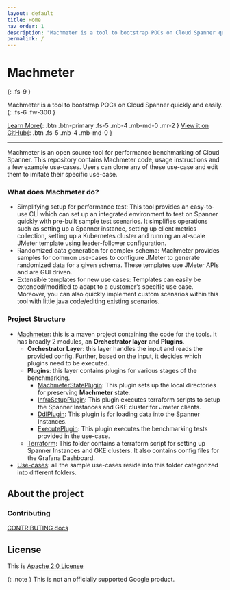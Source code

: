 ```yaml
---
layout: default
title: Home
nav_order: 1
description: "Machmeter is a tool to bootstrap POCs on Cloud Spanner quickly and easily."
permalink: /
---
```


# Machmeter
{: .fs-9 }

Machmeter is a tool to bootstrap POCs on Cloud Spanner quickly and easily.
{: .fs-6 .fw-300 }

[Learn More](#what-does-machmeter-do){: .btn .btn-primary .fs-5 .mb-4 .mb-md-0 .mr-2 }
[View it on GitHub][Machmeter repo]{: .btn .fs-5 .mb-4 .mb-md-0 }

---

Machmeter is an open source tool for performance benchmarking of Cloud Spanner. This repository contains Machmeter code, usage instructions and a few example use-cases. Users can clone any of these use-case and edit them to imitate their specific use-case.

### What does Machmeter do?
 - Simplifying setup for performance test: This tool provides an easy-to-use CLI which can set up an integrated environment to test on Spanner quickly with pre-built sample test scenarios. It simplifies operations such as setting up a Spanner instance, setting up client metrics collection, setting up a Kubernetes cluster and running an at-scale JMeter template using leader-follower configuration.
 - Randomized data generation for complex schema: Machmeter provides samples for common use-cases to configure JMeter to generate randomized data for a given schema. These templates use JMeter APIs and are GUI driven.
 - Extensible templates for new use cases: Templates can easily be extended/modified to adapt to a customer’s specific use case.  Moreover, you can also quickly implement custom scenarios within this tool with little java code/editing existing scenarios.

### Project Structure

- [Machmeter](./commons): this is a maven project containing the code for the tools.
It has broadly 2 modules, an __Orchestrator layer__ and __Plugins__. 
  - __Orchestrator Layer__: this layer handles the input and reads the provided 
  config. Further, based on the input, it decides which plugins need to be
  executed.
  - __Plugins__: this layer contains plugins for various stages of the benchmarking.
    - [MachmeterStatePlugin](./commons/src/main/java/com/google/cloud/machmeter/plugins/MachmeterStatePlugin.java):
    This plugin sets up the local directories for preserving __Machmeter__ state.
    - [InfraSetupPlugin](./commons/src/main/java/com/google/cloud/machmeter/plugins/InfraSetupPlugin.java):
    This plugin executes terraform scripts to setup the Spanner Instances
    and GKE cluster for Jmeter clients.
    - [DdlPlugin](./commons/src/main/java/com/google/cloud/machmeter/plugins/DdlPlugin.java):
    This plugin is for loading data into the Spanner Instances.
    - [ExecutePlugin](./commons/src/main/java/com/google/cloud/machmeter/plugins/ExecutePlugin.java):
    This plugin executes the benchmarking tests provided in the use-case.
  - [Terraform](./commons/src/main/resources/terraform): This folder contains
  a terraform script for setting up Spanner Instances and GKE clusters. It also 
  contains config files for the Grafana Dashboard.
- [Use-cases](./usecases): all the sample use-cases reside into this folder
categorized into different folders.

## About the project

### Contributing
[CONTRIBUTING docs](./contributing.md)

## License

This is [Apache 2.0 License](../LICENSE)

{: .note }
This is not an officially supported Google product.

[Machmeter repo]: https://github.com/cloudspannerecosystem/machmeter


